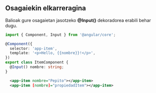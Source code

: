 ## Osagaiekin elkarreragina

Balioak gure osagaietan jasotzeko **@Input()** dekoradorea erabili behar dugu.

```typescript
import { Component, Input } from '@angular/core';

@Component({
  selector: 'app-item',
  template: '<p>Hello, {{nombre}}!</p>',
})
export class ItemComponent {
  @Input() nombre: string;
}
```
```xml
  <app-item nombre="Pepito"></app-item>
  <app-item [nombre]="propiedadItem"></app-item>
```



